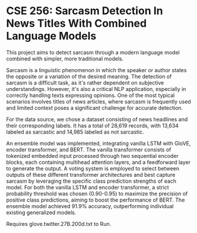# CSE 256: Sarcasm Detection In News Titles With Combined Language Models
This project aims to detect sarcasm through a modern language model combined with simpler, more traditional models.

Sarcasm is a linguistic phenomenon in which the speaker or author states the opposite or a variation of the desired meaning. The detection of sarcasm is a difficult task, as it's rather dependent on subjective understandings. However, it's also a critical NLP application, especially in correctly handling texts expressing opinions. One of the most typical scenarios involves titles of news articles, where sarcasm is frequently used and limited context poses a significant challenge for accurate detection.

For the data source, we chose a dataset consisting of news headlines and their corresponding labels. It has a total of 28,619 records, with 13,634 labeled as sarcastic and 14,985 labeled as not sarcastic.

An ensemble model was implemented, integrating vanilla LSTM with GloVE, encoder transformer, and BERT. The vanilla transformer consists of tokenized embedded input processed through two sequential encoder blocks, each containing multihead attention layers, and a feedforward layer to generate the output. A voting system is employed to select between outputs of these different transformer architectures and best capture sarcasm by leveraging the specific class prediction strengths of each model. For both the vanilla LSTM and encoder transformer, a strict probability threshold was chosen (0.90-0.95) to maximize the precision of positive class predictions, aiming to boost the performance of BERT. The ensemble model achieved 91.9% accuracy, outperforming individual existing generalized models.

Requires glove.twitter.27B.200d.txt to Run. 


